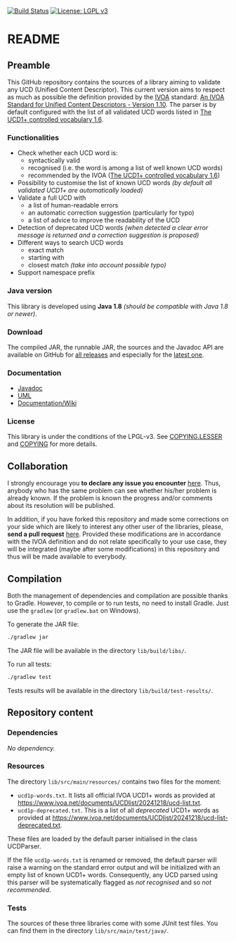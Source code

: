 [![Build Status](https://travis-ci.org/gmantele/ucidy.svg?branch=master)](https://travis-ci.org/gmantele/ucidy)
[![License: LGPL v3](https://img.shields.io/badge/License-LGPL%20v3-blue.svg)](http://www.gnu.org/licenses/lgpl-3.0)

README
======

Preamble
---------

This GitHub repository contains the sources of a library aiming to validate any
UCD (Unified Content Descriptor). This current version aims to respect as much
as possible the definition provided by the [IVOA](http://www.ivoa.net/ "International Virtual Observatory Alliance")
standard: [An IVOA Standard for Unified Content Descriptors - Version 1.10](https://ivoa.net/documents/cover/UCD-20050812.html).
The parser is by default configured with the list of all validated UCD words
listed in [The UCD1+ controlled vocabulary 1.6](https://ivoa.net/documents/UCD1+/20241218).

### Functionalities

* Check whether each UCD word is:
  - syntactically valid
  - recognised (i.e. the word is among a list of well known UCD words)
  - recommended by the IVOA ([The UCD1+ controlled vocabulary 1.6](https://www.ivoa.net/documents/UCD1+/20241218))
* Possibility to customise the list of known UCD words
  _(by default all validated UCD1+ are automatically loaded)_
* Validate a full UCD with
  - a list of human-readable errors
  - an automatic correction suggestion (particularly for typo)
  - a list of advice to improve the readability of the UCD
* Detection of deprecated UCD words _(when detected a clear error message is
  returned and a correction suggestion is proposed)_
* Different ways to search UCD words
  - exact match
  - starting with
  - closest match _(take into account possible typo)_
* Support namespace prefix

### Java version

This library is developed using **Java 1.8**
_(should be compatible with Java 1.8 or newer)_.

### Download

The compiled JAR, the runnable JAR, the sources and the Javadoc API are
available on GitHub for [all releases](https://github.com/gmantele/ucidy/releases)
and especially for the [latest one](https://github.com/gmantele/ucidy/releases/latest).

### Documentation

* [Javadoc](https://gmantele.github.io/ucidy/)
* [UML](https://github.com/gmantele/ucidy/blob/master/uml/ari_ucidy.jpg)
* [Documentation/Wiki](https://github.com/gmantele/ucidy/wiki)

### License

This library is under the conditions of the LPGL-v3. See
[COPYING.LESSER](https://github.com/gmantele/ucidy/blob/master/COPYING.LESSER)
and [COPYING](https://github.com/gmantele/ucidy/blob/master/COPYING) for more
details. 

Collaboration
-------------

I strongly encourage you **to declare any issue you encounter**
[here](https://github.com/gmantele/ucidy/issues). Thus, anybody who has the same
problem can see whether his/her problem is already known. If the problem is
known the progress and/or comments about its resolution will be published.

In addition, if you have forked this repository and made some corrections on
your side which are likely to interest any other user of the libraries, please,
**send a pull request** [here](https://github.com/gmantele/ucidy/pulls). Provided these modifications are in
accordance with the IVOA definition and do not relate specifically to your use
case, they will be integrated (maybe after some modifications) in this
repository and thus will be made available to everybody.

Compilation
-----------

Both the management of dependencies and compilation are possible thanks to
Gradle. However, to compile or to run tests, no need to install Gradle. Just
use the `gradlew` (or `gradlew.bat` on Windows).

To generate the JAR file:

```bash
./gradlew jar
```

The JAR file will be available in the directory `lib/build/libs/`.

To run all tests:

```bash
./gradlew test
```

Tests results will be available in the directory `lib/build/test-results/`.

Repository content
------------------

### Dependencies

_No dependency._

### Resources

The directory `lib/src/main/resources/` contains two files for the moment:
* `ucd1p-words.txt`. It lists all official IVOA UCD1+ words as provided
  at <https://www.ivoa.net/documents/UCDlist/20241218/ucd-list.txt>.
* `ucd1p-deprecated.txt`. This is a list of all _deprecated_ UCD1+ words as
  provided at <https://www.ivoa.net/documents/UCDlist/20241218/ucd-list-deprecated.txt>.

These files are loaded by the default parser initialised in the class UCDParser.

If the file `ucd1p-words.txt` is renamed or removed, the default parser will
raise a warning on the standard error output and will be initialized with an
empty list of known UCD1+ words. Consequently, any UCD parsed using this parser
will be systematically flagged as _not recognised_ and so _not recommended_.

### Tests

The sources of these three libraries come with some JUnit test files. You can
find them in the directory `lib/src/main/test/java/`.

